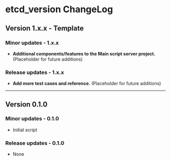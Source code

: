 # etcd_version ChangeLog

## Version 1.x.x - Template

### Minor updates - 1.x.x

- **Additional components/features to the Main script server project.** (Placeholder for future additions)

### Release updates - 1.x.x

- **Add more test cases and reference.** (Placeholder for future additions)

--------

## Version 0.1.0

### Minor updates - 0.1.0

- Initial script

### Release updates - 0.1.0

- None
